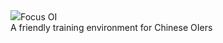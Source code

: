 <div class="font-size: 32px; height: 40px"><img src="https://raw.githubusercontent.com/wzhqwq/Focus-OI/master/Focus%20OI.png" class="height: 40px">Focus OI</div>
A friendly training environment for Chinese OIers
